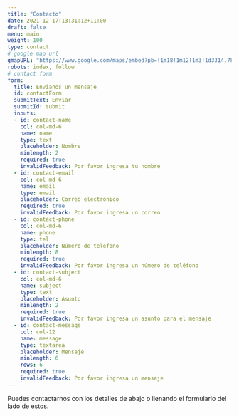```yaml
---
title: "Contacto"
date: 2021-12-17T13:31:12+11:00
draft: false
menu: main
weight: 100
type: contact
# google map url
gmapURL: "https://www.google.com/maps/embed?pb=!1m18!1m12!1m3!1d3314.789243479668!2d151.0872133152887!3d-33.817751523842766!2m3!1f0!2f0!3f0!3m2!1i1024!2i768!4f13.1!3m3!1m2!1s0x0%3A0x0!2zMzPCsDQ5JzAzLjkiUyAxNTHCsDA1JzIxLjkiRQ!5e0!3m2!1sen!2sau!4v1612097056169!5m2!1sen!2sau"
robots: index, follow
# contact form
form:
  title: Envianos un mensaje
  id: contactForm
  submitText: Enviar
  submitId: submit
  inputs:
  - id: contact-name
    col: col-md-6
    name: name
    type: text
    placeholder: Nombre
    minlength: 2
    required: true
    invalidFeedback: Por favor ingresa tu nombre
  - id: contact-email
    col: col-md-6
    name: email
    type: email
    placeholder: Correo electrónico
    required: true
    invalidFeedback: Por favor ingresa un correo
  - id: contact-phone
    col: col-md-6
    name: phone
    type: tel
    placeholder: Número de teléfono
    minlength: 8
    required: true
    invalidFeedback: Por favor ingresa un número de teléfono
  - id: contact-subject
    col: col-md-6
    name: subject
    type: text
    placeholder: Asunto
    minlength: 2
    required: true
    invalidFeedback: Por favor ingresa un asunto para el mensaje
  - id: contact-message
    col: col-12
    name: message
    type: textarea
    placeholder: Mensaje
    minlength: 6
    rows: 6
    required: true
    invalidFeedback: Por favor ingresa un mensaje
---
```

Puedes contactarnos con los detalles de abajo o llenando el formulario del lado de estos.
